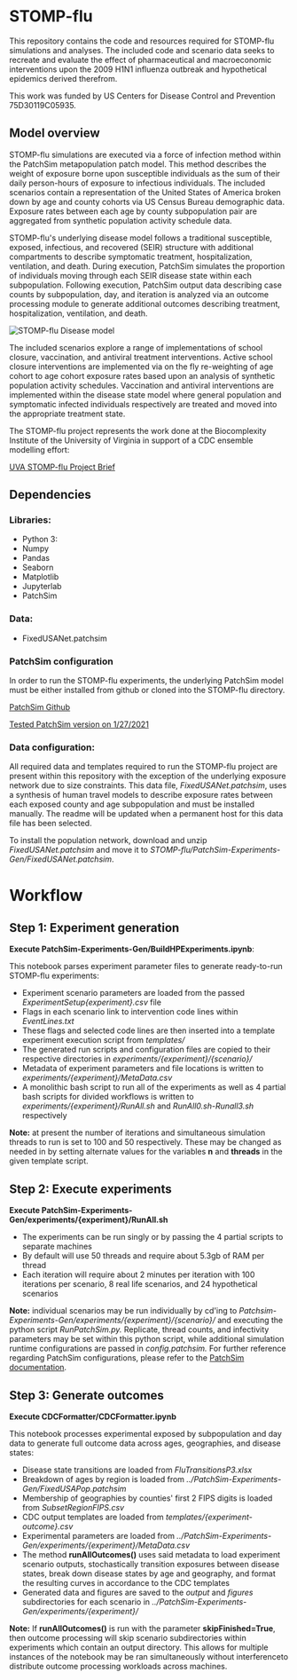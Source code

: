 # STOMP-flu

This repository contains the code and resources required for STOMP-flu simulations and analyses. The included code and scenario data seeks to recreate and evaluate the effect of pharmaceutical and macroeconomic interventions upon the 2009 H1N1 influenza outbreak and hypothetical epidemics derived therefrom. 

This work was funded by US Centers for Disease Control and Prevention 75D30119C05935. 

## Model overview

STOMP-flu simulations are executed via a force of infection method within the PatchSim metapopulation patch model. This method describes the weight of exposure borne upon susceptible individuals as the sum of their daily person-hours of exposure to infectious individuals. The included scenarios contain a representation of the United States of America broken down by age and county cohorts via US Census Bureau demographic data. Exposure rates between each age by county subpopulation pair are aggregated from synthetic population activity schedule data. 

STOMP-flu's underlying disease model follows a traditional susceptible, exposed, infectious, and recovered (SEIR) structure with additional compartments to describe symptomatic treatment, hospitalization, ventilation, and death. During execution, PatchSim simulates the proportion of individuals moving through each SEIR disease state within each subpopulation. Following execution, PatchSim output data describing case counts by subpopulation, day, and iteration is analyzed via an outcome processing module to generate additional outcomes describing treatment, hospitalization, ventilation, and death.

![STOMP-flu Disease model](Influenza_vax_outcomes.png)

The included scenarios explore a range of implementations of school closure, vaccination, and antiviral treatment interventions. Active school closure interventions are implemented via on the fly re-weighting of age cohort to age cohort exposure rates based upon an analysis of synthetic population activity schedules. Vaccination and antiviral interventions are implemented within the disease state model where general population and symptomatic infected individuals respectively are treated and moved into the appropriate treatment state.

The STOMP-flu project represents the work done at the Biocomplexity Institute of the University of Virginia in support of a CDC ensemble modelling effort:

[UVA STOMP-flu Project Brief](https://biocomplexity.virginia.edu/news/biocomplexity-institute-leads-cdc-research-study-influenza-mitigation-computer-modeling-and)

## Dependencies

### Libraries:
* Python 3:
* Numpy
* Pandas
* Seaborn
* Matplotlib
* Jupyterlab
* PatchSim

### Data:
* FixedUSANet.patchsim

### PatchSim configuration

In order to run the STOMP-flu experiments, the underlying PatchSim model must be either installed from github or cloned into the STOMP-flu directory.

[PatchSim Github](https://github.com/NSSAC/PatchSim)

[Tested PatchSim version on 1/27/2021](https://github.com/NSSAC/PatchSim/commit/b6d3634383e6f9f8882b52b0507d495a96a0450f)

### Data configuration:

All required data and templates required to run the STOMP-flu project are present within this repository with the exception of the underlying exposure network due to size constraints. This data file, *FixedUSANet.patchsim*, uses a synthesis of human travel models to describe exposure rates between each exposed county and age subpopulation and must be installed manually. The readme will be updated when a permanent host for this data file has been selected.

To install the population network, download and unzip *FixedUSANet.patchsim* and move it to *STOMP-flu/PatchSim-Experiments-Gen/FixedUSANet.patchsim*.


# Workflow

## Step 1: Experiment generation

**Execute PatchSim-Experiments-Gen/BuildHPExperiments.ipynb**:

This notebook parses experiment parameter files to generate ready-to-run STOMP-flu experiments: 

* Experiment scenario parameters are loaded from the passed *ExperimentSetup{experiment}.csv* file
* Flags in each scenario link to intervention code lines within *EventLines.txt*
* These flags and selected code lines are then inserted into a template experiment execution script from *templates/*
* The generated run scripts and configuration files are copied to their respective directories in *experiments/{experiment}/{scenario}/*
* Metadata of experiment parameters and file locations is written to *experiments/{experiment}/MetaData.csv*
* A monolithic bash script to run all of the experiments as well as 4 partial bash scripts for divided workflows is written to *experiments/{experiment}/RunAll.sh* and *RunAll0.sh-Runall3.sh* respectively

**Note:** at present the number of iterations and simultaneous simulation threads to run is set to 100 and 50 respectively. These may be changed as needed in by setting alternate values for the variables **n** and **threads** in the given template script.


## Step 2: Execute experiments

**Execute PatchSim-Experiments-Gen/experiments/{experiment}/RunAll.sh**

* The experiments can be run singly or by passing the 4 partial scripts to separate machines
* By default will use 50 threads and require about 5.3gb of RAM per thread
* Each iteration will require about 2 minutes per iteration with 100 iterations per scenario, 8 real life scenarios, and 24 hypothetical scenarios

**Note:** individual scenarios may be run individually by cd'ing to *Patchsim-Experiments-Gen/experiments/{experiment}/{scenario}/* and executing the python script *RunPatchSim.py.* Replicate, thread counts, and infectivity parameters may be set within this python script, while additional simulation runtime configurations are passed in *config.patchsim.* For further reference regarding PatchSim configurations, please refer to the [PatchSim documentation](https://github.com/NSSAC/PatchSim).


## Step 3: Generate outcomes

**Execute CDCFormatter/CDCFormatter.ipynb**

This notebook processes experimental exposed by subpopulation and day data to generate full outcome data across ages, geographies, and disease states:

* Disease state transitions are loaded from *FluTransitionsP3.xlsx*
* Breakdown of ages by region is loaded from *../PatchSim-Experiments-Gen/FixedUSAPop.patchsim*
* Membership of geographies by counties' first 2 FIPS digits is loaded from *SubsetRegionFIPS.csv*
* CDC output templates are loaded from *templates/{experiment-outcome}.csv*
* Experimental parameters are loaded from *../PatchSim-Experiments-Gen/experiments/{experiment}/MetaData.csv*
* The method **runAllOutcomes()** uses said metadata to load experiment scenario outputs, stochastically transition exposures between disease states, break down disease states by age and geography, and format the resulting curves in accordance to the CDC templates
* Generated data and figures are saved to the *output* and *figures* subdirectories for each scenario in *../PatchSim-Experiments-Gen/experiments/{experiment}/* 

**Note:** If **runAllOutcomes()** is run with the parameter **skipFinished=True**, then outcome processing will skip scenario subdirectories within experiments which contain an output directory. This allows for multiple instances of the notebook may be ran simultaneously without interferenceto distribute outcome processing workloads across machines.
